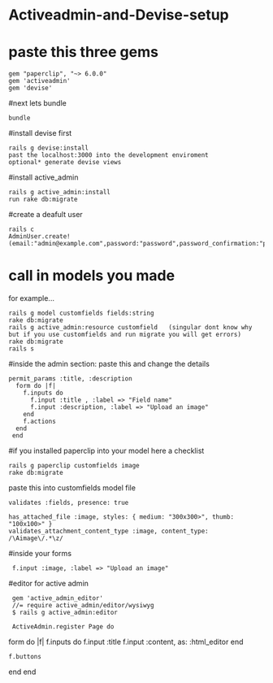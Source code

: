 # Activeadmin-and-Devise-setup
# paste this three gems

    gem "paperclip", "~> 6.0.0"
    gem 'activeadmin'
    gem 'devise'
    
#next lets bundle
    
    bundle
    
#install devise first

    rails g devise:install
    past the localhost:3000 into the development enviroment
    optional* generate devise views
    
#install active_admin

    rails g active_admin:install
    run rake db:migrate
    
#create a deafult user
        
    rails c
    AdminUser.create!(email:"admin@example.com",password:"password",password_confirmation:"password")
    
    
# call in models you made
for example... 

    rails g model customfields fields:string
    rake db:migrate
    rails g active_admin:resource customfield   (singular dont know why but if you use customfields and run migrate you will get errors)
    rake db:migrate
    rails s
    
#inside the admin section:
paste this and change the details 

    permit_params :title, :description
      form do |f|
        f.inputs do
          f.input :title , :label => "Field name"
          f.input :description, :label => "Upload an image"
        end
        f.actions
      end
     end
     
#if you installed paperclip into your model here a checklist

    rails g paperclip customfields image
    rake db:migrate
    
paste this into customfields model file
    
    validates :fields, presence: true
    
    has_attached_file :image, styles: { medium: "300x300>", thumb: "100x100>" }
    validates_attachment_content_type :image, content_type: /\Aimage\/.*\z/
    
 #inside your forms
    
     f.input :image, :label => "Upload an image"

#editor for active admin

     gem 'active_admin_editor'
     //= require active_admin/editor/wysiwyg
     $ rails g active_admin:editor
     
     ActiveAdmin.register Page do
  form do |f|
    f.inputs do
      f.input :title
      f.input :content, as: :html_editor
    end

    f.buttons
  end
end
    

